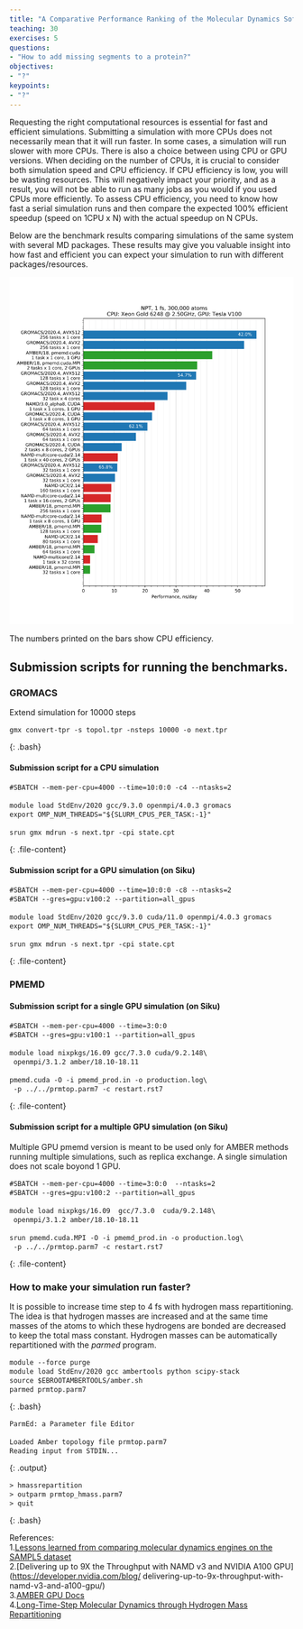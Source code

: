 ```yaml
---
title: "A Comparative Performance Ranking of the Molecular Dynamics Software"
teaching: 30
exercises: 5
questions:
- "How to add missing segments to a protein?"
objectives:
- "?"
keypoints:
- "?"
---
```


Requesting the right computational resources is essential for fast and efficient simulations. Submitting a simulation with more CPUs does not necessarily mean that it will run faster. In some cases, a simulation will run slower with more CPUs. There is also a choice between using CPU or GPU versions. When deciding on the number of CPUs, it is crucial to consider both simulation speed and CPU efficiency. If CPU efficiency is low, you will be wasting resources. This will negatively impact your priority, and as a result, you will not be able to run as many jobs as you would if you used CPUs more efficiently. To assess CPU efficiency, you need to know how fast a serial simulation runs and then compare the expected 100% efficient speedup (speed on 1CPU x N) with the actual speedup on N CPUs.

Below are the benchmark results comparing simulations of the same system with several MD packages. These results may give you valuable insight into how fast and efficient you can expect your simulation to run with different packages/resources.

![](../fig/MD-benchmarks.svg)

The numbers printed on the bars show CPU efficiency.

## Submission scripts for running the benchmarks.
### GROMACS
Extend simulation for 10000 steps
~~~
gmx convert-tpr -s topol.tpr -nsteps 10000 -o next.tpr
~~~
{: .bash}

#### Submission script for a CPU simulation
~~~
#SBATCH --mem-per-cpu=4000 --time=10:0:0 -c4 --ntasks=2

module load StdEnv/2020 gcc/9.3.0 openmpi/4.0.3 gromacs
export OMP_NUM_THREADS="${SLURM_CPUS_PER_TASK:-1}"

srun gmx mdrun -s next.tpr -cpi state.cpt
~~~
{: .file-content}

#### Submission script for a GPU simulation (on Siku)
~~~
#SBATCH --mem-per-cpu=4000 --time=10:0:0 -c8 --ntasks=2
#SBATCH --gres=gpu:v100:2 --partition=all_gpus

module load StdEnv/2020 gcc/9.3.0 cuda/11.0 openmpi/4.0.3 gromacs
export OMP_NUM_THREADS="${SLURM_CPUS_PER_TASK:-1}"

srun gmx mdrun -s next.tpr -cpi state.cpt
~~~
{: .file-content}

### PMEMD
#### Submission script for a single GPU simulation (on Siku)
~~~
#SBATCH --mem-per-cpu=4000 --time=3:0:0
#SBATCH --gres=gpu:v100:1 --partition=all_gpus

module load nixpkgs/16.09 gcc/7.3.0 cuda/9.2.148\
 openmpi/3.1.2 amber/18.10-18.11

pmemd.cuda -O -i pmemd_prod.in -o production.log\
 -p ../../prmtop.parm7 -c restart.rst7
~~~
{: .file-content}

#### Submission script for a multiple GPU simulation (on Siku)
Multiple GPU pmemd version is meant to be used only for AMBER methods running multiple simulations, such as replica exchange. A single simulation does not scale boyond 1 GPU.
~~~
#SBATCH --mem-per-cpu=4000 --time=3:0:0  --ntasks=2
#SBATCH --gres=gpu:v100:2 --partition=all_gpus

module load nixpkgs/16.09  gcc/7.3.0  cuda/9.2.148\
 openmpi/3.1.2 amber/18.10-18.11

srun pmemd.cuda.MPI -O -i pmemd_prod.in -o production.log\
 -p ../../prmtop.parm7 -c restart.rst7
~~~
{: .file-content}

### How to make your simulation run faster?
It is possible to increase time step to 4 fs with hydrogen mass repartitioning. The idea is that hydrogen masses are increased and at the same time masses of the atoms to which these hydrogens are bonded are decreased to keep the total mass constant. Hydrogen masses can be automatically repartitioned with the *parmed* program.
~~~
module --force purge
module load StdEnv/2020 gcc ambertools python scipy-stack
source $EBROOTAMBERTOOLS/amber.sh
parmed prmtop.parm7
~~~
{: .bash}

~~~
ParmEd: a Parameter file Editor

Loaded Amber topology file prmtop.parm7
Reading input from STDIN...
~~~
{: .output}

~~~
> hmassrepartition
> outparm prmtop_hmass.parm7
> quit
~~~
{: .bash}

References:  
1.[Lessons learned from comparing molecular dynamics engines on the SAMPL5 dataset](https://link.springer.com/article/10.1007%2Fs10822-016-9977-1)   
2.[Delivering up to 9X the Throughput with NAMD v3 and NVIDIA A100 GPU](https://developer.nvidia.com/blog/  delivering-up-to-9x-throughput-with-namd-v3-and-a100-gpu/)  
3.[AMBER GPU Docs](https://ambermd.org/GPUHowTo.php)  
4.[Long-Time-Step Molecular Dynamics through Hydrogen Mass Repartitioning](https://pubs.acs.org/doi/abs/10.1021/ct5010406)
